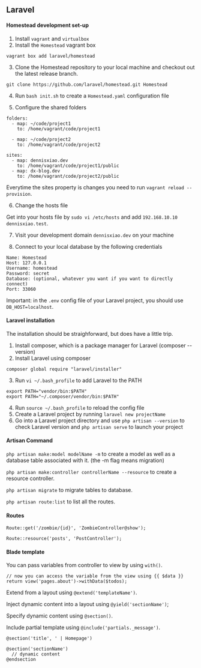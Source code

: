 ## Laravel

#### Homestead development set-up

1. Install `vagrant` and `virtualbox`
2. Install the `Homestead` vagrant box

```
vagrant box add laravel/homestead
```

3. Clone the Homestead repository to your local machine and checkout out the latest release branch.

```
git clone https://github.com/laravel/homestead.git Homestead
```

4. Run `bash init.sh` to create a `Homestead.yaml` configuration file

5. Configure the shared folders

```
folders:
  - map: ~/code/project1
    to: /home/vagrant/code/project1

  - map: ~/code/project2
    to: /home/vagrant/code/project2

sites:
  - map: dennisxiao.dev
    to: /home/vagrant/code/project1/public
  - map: dx-blog.dev
    to: /home/vagrant/code/project2/public
```

Everytime the sites property is changes you need to run `vagrant reload --provision`.

6. Change the hosts file

Get into your hosts file by `sudo vi /etc/hosts` and add `192.168.10.10  dennisxiao.test`.

7. Visit your development domain `dennisxiao.dev` on your machine

8. Connect to your local database by the following credentials

```
Name: Homestead
Host: 127.0.0.1
Username: homestead
Password: secret
Database: (optional, whatever you want if you want to directly connect)
Port: 33060
```

Important: in the `.env` config file of your Laravel project, you should use `DB_HOST=localhost`.

#### Laravel installation

The installation should be straighforward, but does have a little trip.

1. Install composer, which is a package manager for Laravel (composer --version)
2. Install Laravel using composer
```
composer global require "laravel/installer"
```
3. Run `vi ~/.bash_profile` to add Laravel to the PATH
```
export PATH="vendor/bin:$PATH"
export PATH="~/.composer/vendor/bin:$PATH"
```
4. Run `source ~/.bash_profile` to reload the config file
5. Create a Laravel project by running `laravel new projectName`
6. Go into a Laravel project directory and use `php artisan --version` to check Laravel version and `php artisan serve` to launch your project

#### Artisan Command

`php artisan make:model modelName -m` to create a model as well as a database table associated with it. (the -m flag means migration)

`php artisan make:controller controllerName --resource` to create a resource controller.

`php artisan migrate` to migrate tables to database.

`php artisan route:list` to list all the routes.

#### Routes

```
Route::get('/zombie/{id}', 'ZombieController@show');

Route::resource('posts', 'PostController');
```

#### Blade template

You can pass variables from controller to view by using `with()`.

```
// now you can access the variable from the view using {{ $data }}
return view('pages.about')->withData($todos);
```
Extend from a layout using `@extend('templateName')`.

Inject dynamic content into a layout using `@yield('sectionName')`;

Specify dynamic content using `@section()`.

Include partial template using `@include('partials._message')`.

```
@section('title', ' | Homepage')

@section('sectionName')
  // dynamic content
@endsection
```
